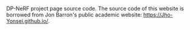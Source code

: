 DP-NeRF project page source code.
The source code of this website is borrowed from Jon Barron's public academic website: https://Jho-Yonsei.github.io/.
